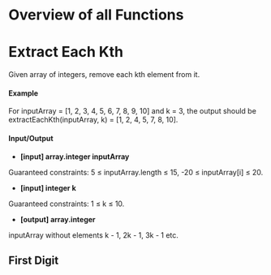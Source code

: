 # Overview of all Functions

# Extract Each Kth

Given array of integers, remove each kth element from it.

#### Example

For inputArray = [1, 2, 3, 4, 5, 6, 7, 8, 9, 10] and k = 3, the output should be
extractEachKth(inputArray, k) = [1, 2, 4, 5, 7, 8, 10].

#### Input/Output

* **[input] array.integer inputArray**

Guaranteed constraints:
5 ≤ inputArray.length ≤ 15,
-20 ≤ inputArray[i] ≤ 20.

* **[input] integer k**

Guaranteed constraints:
1 ≤ k ≤ 10.

* **[output] array.integer**

inputArray without elements k - 1, 2k - 1, 3k - 1 etc.

## First Digit

